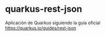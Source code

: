 # quarkus-rest-json
Aplicación de Quarkus siguiendo la guia oficial https://quarkus.io/guides/rest-json
